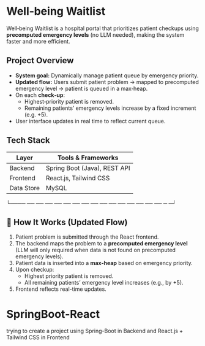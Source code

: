
# Well‑being Waitlist

Well‑being Waitlist is a hospital portal that prioritizes patient checkups using **precomputed emergency levels** (no LLM needed), making the system faster and more efficient.

## Project Overview

- **System goal:** Dynamically manage patient queue by emergency priority.
- **Updated flow:** Users submit patient problem → mapped to precomputed emergency level → patient is queued in a max‑heap.
- On each **check‑up**:
  - Highest‑priority patient is removed.
  - Remaining patients’ emergency levels increase by a fixed increment (e.g. +5).
- User interface updates in real time to reflect current queue.

## Tech Stack

| Layer       | Tools & Frameworks                    |
|-------------|---------------------------------------|
| Backend     | Spring Boot (Java), REST API          |
| Frontend    | React.js, Tailwind CSS                |
| Data Store  | MySQL                                 |
└──── ── ── ── ── ── ── ── ── ── ── ── ── ── ── ── ─ ─┘

## 🚀 How It Works (Updated Flow)

1. Patient problem is submitted through the React frontend.
2. The backend maps the problem to a **precomputed emergency level** (LLM will only required when data is not found on precomputed emergency levels).
3. Patient data is inserted into a **max-heap** based on emergency priority.
4. Upon checkup:
   - Highest priority patient is removed.
   - All remaining patients’ emergency level increases (e.g., by +5).
5. Frontend reflects real-time updates.


# SpringBoot-React
trying to create a project using Spring-Boot in Backend and React.js + Tailwind CSS in Frontend